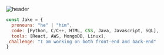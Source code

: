 ![header](https://capsule-render.vercel.app/api?type=soft&color=gradient&customColorList=0,2,3&height=200&section=header&text=🆆🅴🅻🅲🅾🅼🅴%20👋&animation=fadeIn&fontSize=95)

```javascript
const Jake = {
  pronouns: "he" | "him",
  code: [Python, C/C++, HTML, CSS, Java, Javascript, SQL],
  tools: [React, AWS, MongoDB, Linux],
 challenge: "I am working on both front-end and back-end"
}
```



